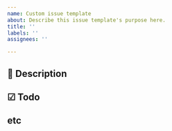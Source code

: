 ```yaml
---
name: Custom issue template
about: Describe this issue template's purpose here.
title: ''
labels: ''
assignees: ''

---
```


## 📃 Description


## ☑ Todo


## etc
